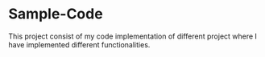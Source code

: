 # Sample-Code
This project consist of my code implementation of different project where I have implemented different functionalities.
